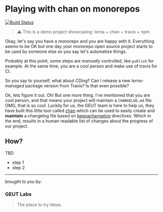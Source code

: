 # Playing with chan on monorepos
[![Build Status](https://travis-ci.com/geut/lerna-travis-demo.svg?branch=master)](https://travis-ci.com/geut/lerna-travis-demo)

> :warning: This is a demo project showcasing: lerna + chan + travis + npm

Okay, let's say you have a monorepo and you are happy with it. Everything seems to be OK but one day your monorepo open source project starts to be used by someone else so you say let's automatize things. 

Probably at this point, some steps are _manually_ controlled, like `publish` for example. At the same time, you are a cool person and make use of travis for CI. 

So you say to yourself, what about _CDing_? Can I release a new _lerna-managed_ package version from Travis? Is that even possible?

Ok, lets figure it out. Oh! But one more thing. I've mentioned that you are cool person, and that means your project will maintain a `CHANGELOG.md` file. OMG, that is so cool. Luckily for us, the GEUT team is here to help us, they have built this little tool called [chan](https://github.com/geut/chan) which can be used to easily create and **maintain** a changelog file based on [keepachangelog](https://keepachangelog.com/en/1.0.0/) directives. Which in the end, results in a human readable list of changes about the progress of our project.

## How?

TBD
- step 1
- step 2

___

_brought to you by:_ 

### GEUT Labs

> The place to try ideas.
